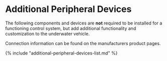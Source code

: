 # Additional Peripheral Devices

The following components and devices are **not** required to be installed for a functioning control system, but add additional functionality and customization to the underwater vehicle.

Connection information can be found on the manufacturers product pages.

{% include "additional-peripheral-devices-list.md" %}
